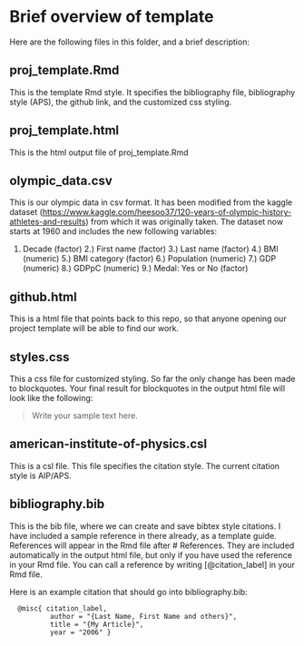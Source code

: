 # Brief overview of template

Here are the following files in this folder, and a brief description:

proj_template.Rmd
-----------------

This is the template Rmd style.
It specifies the bibliography file, bibliography style (APS), the github link, and the customized css styling.

proj_template.html
------------------

This is the html output file of proj_template.Rmd

olympic_data.csv
----------------

This is our olympic data in csv format. It has been modified from the kaggle dataset (https://www.kaggle.com/heesoo37/120-years-of-olympic-history-athletes-and-results) from which it was originally taken. The dataset now starts at 1960 and includes the new following variables:

1. Decade (factor)
2.) First name (factor)
3.) Last name (factor)
4.) BMI (numeric)
5.) BMI category (factor)
6.) Population (numeric)
7.) GDP (numeric)
8.) GDPpC (numeric)
9.) Medal: Yes or No (factor)

github.html
-----------

This is a html file that points back to this repo, so that anyone opening our project template will be able to find our work.

styles.css
----------

This a css file for customized styling.
So far the only change has been made to blockquotes. Your final result for blockquotes in the output html file will look like the following:

<div class="quote-container">

> Write your sample text here.

</div>

american-institute-of-physics.csl
---------------------------------

This is a csl file. This file specifies the citation style. The current citation style is AIP/APS.

bibliography.bib
----------------

This is the bib file, where we can create and save bibtex style citations. I have included a sample reference in there already, as a template guide. References will appear in the Rmd file after # References. They are included automatically in the output html file, but only if you have used the reference in your Rmd file. You can call a reference by writing [@citation_label] in your Rmd file.

Here is an example citation that should go into bibliography.bib:

      @misc{ citation_label,
              author = "{Last Name, First Name and others}",
              title = "{My Article}",
              year = "2006" }
